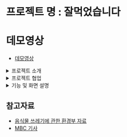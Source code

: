 # 프로젝트 명 : 잘먹었습니다

# 데모영상 
- [데모영상](https://www.youtube.com/watch?v=AZp6bnvMKUQ&feature=youtu.be)

<details markdown="1">
<summary>프로젝트 소개</summary>

## 1. 프로젝트 소개
음식물 쓰레기로 발생하는 환경오염을 줄이기 위한 프로젝트. 사용자가 음식을 다 먹은 후 빈 그릇을 사진 찍고 인증하면 에코 포인트가 발행된다. 사용자는 획득한 에코포인트로 다양한 기업들의 사회공헌 프로젝트에 기부할 수 있다. 기업들은 프로젝트 참여를 통해 홍보효과를 누릴 수 있다.

- 프로젝트 배경 
    - 하루 1만 4천여 톤 발생, 전체 쓰레기 발생량의 28.7% 차지
    - 음식물의 1/7이 쓰레기로 버려짐.
    - 경제적 손실 연간 20조 원 이상
    - 하루에 1만 5천톤, 매립이나 소각에 1톤 당 최소 15만원.
    - 소각할 곳은 부족하고 비용이 드니 불법 투기 증가.

- 음식물 쓰레기로 인한 문제 상황 
    - 연간 온실가스 배출량 885만 톤 co2e
    - 음식물쓰레기 처리 비용 연간 8,000억원
    ![](https://i.imgur.com/BR4yP5H.png)

- 얼마나 줄여야 환경오염에 도움이 될까?
  - 전 국민이 음식물쓰레기를 20% 줄이면 연간 1,600억원의 쓰레기 처리 비용이 줄고 에너지 절약 등으로 5조 원에 달하는 경제적 이익이 생김.
  - 18억kwh가 절약돼 39만 가구가 겨울을 날 수 있는 연탄 1억 8,600만 장을 보급할 수 있다.


## 애플리케이션을 통한 문제 해결 : 음식물 쓰레기 챌린지!
- 음식물 쓰레기 구성의 30%인 먹고 남긴 음식물을 줄이는 챌린지를 시도하자!

![](https://i.imgur.com/llFKxIg.png)

- 어플리케이션의 확장성
    - 음식물쓰레기 인증을 확장해 플라스틱 분리배출, 친환경 용기 재활용, 텀블러 사용 등 환경 보호에 도움이 되는 활동으로 확장 가능.

</details>

<details markdown="1">
<summary>프로젝트 협업</summary>

## 2. 협업
사용 툴 : Slack, Github Issue, Adobe XD, Swagger

### 팀 협업 
- Github 저장소의 이슈 탭의 라벨을 활용하여 각 기능 분업 
    - BE : 백엔드 개발자 작업 
    - iOS : iOS 개발자 작업 
    - Team : 팀 단위 함께 논의할 작업  
![](https://i.imgur.com/vEa3p2L.png)

- Swagger를 이용한 API 가이드 문서
    - [프로젝트 Swagger URL](http://15.164.255.212/api/swagger-ui.html)
    - Swagger 예시  

![](https://i.imgur.com/Szd4sJj.png)


- Adobe XD를 이용한 UI 디자인 ([링크](https://xd.adobe.com/view/508425a2-ea77-4841-aabc-9028dc4a7087-05d7/))
<img src = "https://i.imgur.com/slv5gXQ.png" width = 50%/>


### iOS 
- Delma : 기획, 디자인, iOS 개발
- Cory : 기획, 디자인, iOS 개발

### BackEnd 개발
#### 기술 스택
Java8, Spring Boot 2.2.2, AWS RDS MySQL8.0, AWS EC2, Nginx

#### 맡은 역할
- 아이디어 기획
- 메인, 지도, 기부하기 등 5개 화면 [총 API 17개](http://15.164.255.212/api/swagger-ui.html) 구현
- TDD 적용, 테스트 커버리지 70% 이상 : 레포지토리부터 컨트롤러까지 모든 레이어 테스트 코드 작성.
![](https://i.imgur.com/iclYgkQ.png)

</details>

<details markdown="1">
<summary>기능 및 화면 설명</summary>

## 3.기능 설명

### 홈
<img src = "https://i.imgur.com/auSTlid.png" width = 50%/><img src = "https://i.imgur.com/NkGnPXV.png" width = 50%/>

- 처음 '잘먹었습니다' 서비스를 이용하는 사용자에게 사용법을 알려줄 수 있는 가이드 버튼
- 사용자가 이제까지 참여한 챌린지를 토대로 감소된 온실가스 데이터
- 오늘 하루 전체 사용자가 참여한 챌린지, 사용자가 참여한 챌린지
- 이번주에 참여한 챌린지 참여 사진들을 표시
- 진행 중인 기부 프로젝트 일부를 표시
- 주변에 '잘먹었습니다' 참여 식당을 보여주는 버튼

**튜토리얼**
<img src = "https://i.imgur.com/PEvu5iv.png" width = 30%/><img src = "https://i.imgur.com/rxERfCP.png)" width = 30%/><img src = "https://i.imgur.com/Hb5IqiQ.png" width = 30%/>
- 가이드 선택시 튜토리얼 화면 보여짐
- 잘먹었습니다 서비스 설명 및 인증 방법과 인증 기준, 포인트 사용법 설명

**지도**
<img src = "https://i.imgur.com/vFEjVro.png" width = 50%/>
- 사용자의 현재 위치를 기반으로 연계된 식당 위치 표시



### 기부하기

<img src = "https://i.imgur.com/K7zRLuA.png" width = 50%/>
<img src = "https://i.imgur.com/ylqcrGR.png" width = 50%/>
- 종료가 임박한 기부 프로젝트를 상단에 보여줌
- 하단에는 도움이 필요한 모든 프로젝트 목록 확인 가능

**상세화면** 
<img src = "https://i.imgur.com/o9OdvbJ.jpg" width = 40%/><img src = "https://i.imgur.com/5t0GkP5.jpg" width = 40%/>
- 해당 프로젝트에 자세한 내용 확인
- 보유한 포인트 이내로 기부 가능

### 챌린지 인증
<img src = "https://i.imgur.com/sW3KrQk.jpg" width = 30%/><img src = "https://i.imgur.com/iehVSnm.jpg" width = 30%/><img src = "https://i.imgur.com/yYZVMPs.jpg" width = 30%/><img src = "https://i.imgur.com/K7A6laT.png" width = 30%/>

- 챌린지 인증 탭을 누르고 사진을 촬영하게 되면 간단한 설명 기입 가능

<br>

<img src = "https://i.imgur.com/7yRK3Ij.jpg" width = 30%/><img src = "https://i.imgur.com/jF1LOmX.jpg" width = 30%/>

- 잘먹었습니다 챌린지 참여 가게에서 QR코드를 통해 인증하게 되면 추가 설명 표시
- 등록시 QRCode에 등록된 가게 이름을 표시


<br>

### 챌린지 피드
<img src = "https://i.imgur.com/OBK47ky.png" width = 50%/>
<img src = "https://i.imgur.com/rQ66Jgn.png" width = 50%/>

- 챌린지에 참여한 다른 유저들의 이미지 확인
- 화면 선택시 식당 이름, 유저, 좋아요 눌린 수, 설명 등을 확인

### 마이페이지

<img src = "https://i.imgur.com/ChluNvv.png" width = 50%/>
- 마이페이지에서 프로필 이미지, 보유 에코포인트 확인
- 오늘 챌린지 참여 횟수와 이로 인해 절감된 온실가스 양 확인
- 적립하고 기부한 포인트 히스토리 확인

</details>


## 참고자료
- [음식물 쓰레기에 관한 환경부 자료](https://me.go.kr/home/file/readDownloadFile2.do?fileId=25739&fileSeq=1&fileName=02cbe80dbf2710b9209383edeed724b311598d616211b9cb4ca7ed1c3af7e5abf2edcfedf069048834db3fe6f29e09aa&openYn=Y#:~:text=%EC%9D%8C%EC%8B%9D%EB%AC%BC%EC%93%B0%EB%A0%88%EA%B8%B0%EB%8A%94%20%EC%B2%98%EB%A6%AC%EA%B3%BC%EC%A0%95,%EC%98%A8%EC%8B%A4%EA%B0%80%EC%8A%A4%EA%B0%80%20%EB%B0%B0%EC%B6%9C%EB%90%A9%EB%8B%88%EB%8B%A4)
- [MBC 기사](https://imnews.imbc.com/replay/2018/nwtoday/article/4582674_30187.html)

